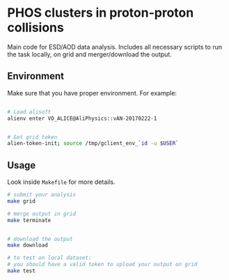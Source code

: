 PHOS clusters in proton-proton collisions
========================
Main code for ESD/AOD data analysis.  Includes all necessary scripts to run the task locally, on grid and merger/download the output.

## Environment 
Make sure that you have proper environment. For example:

```bash

# Load alisoft
alienv enter VO_ALICE@AliPhysics::vAN-20170222-1


# Get grid token
alien-token-init; source /tmp/gclient_env_`id -u $USER`
```



## Usage
Look inside `Makefile` for more details.
```bash
# submit your analysis
make grid

# merge output in grid
make terminate


# download the output
make download

# to test on local dataset:
# you should have a valid token to upload your output on grid
make test
```